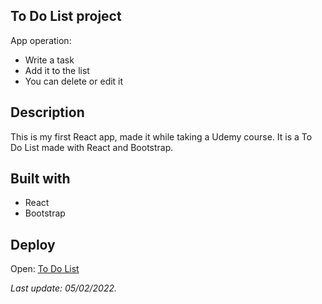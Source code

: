 ## To Do List project

App operation:

- Write a task
- Add it to the list
- You can delete or edit it

## Description

This is my first React app, made it while taking a Udemy course.
It is a To Do List made with React and Bootstrap.

## Built with

- React
- Bootstrap

## Deploy

Open: [To Do List](https://listadotareasvb.netlify.app/)

_Last update: 05/02/2022._

